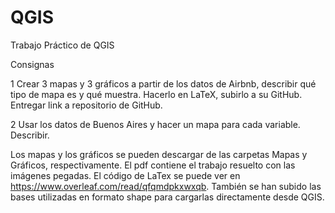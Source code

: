 # QGIS
Trabajo Práctico de QGIS

Consignas

1 Crear 3 mapas y 3 gráficos a partir de los datos de Airbnb, describir qué tipo de mapa es y qué muestra. Hacerlo en LaTeX, subirlo a su GitHub. Entregar link a repositorio de GitHub.

2 Usar los datos de Buenos Aires y hacer un mapa para cada variable. Describir.

Los mapas y los gráficos se pueden descargar de las carpetas Mapas y Gráficos, respectivamente. El pdf contiene el trabajo resuelto con las imágenes pegadas. El código de LaTex se puede ver en https://www.overleaf.com/read/qfqmdpkxwxqb. También se han subido las bases utilizadas en formato shape para cargarlas directamente desde QGIS.
